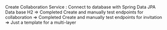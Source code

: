 Create Collaboration Service :
Connect to database with Spring Data JPA Data base H2 => Completed
Create and manually test endpoints for collaboration => Completed
Create and manually test endpoints for invitation => Just a template for a multi-layer 